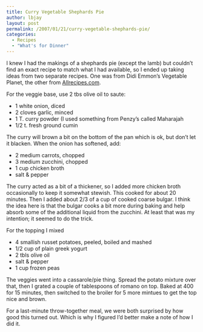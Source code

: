 ```yaml
---
title: Curry Vegetable Shephards Pie
author: lbjay
layout: post
permalink: /2007/01/21/curry-vegetable-shephards-pie/
categories:
  - Recipes
  - "What's for Dinner"
---
```

<abbr class="unapi-id" title=""><!-- &nbsp; --></abbr> 

I knew I had the makings of a shephards pie (except the lamb) but couldn&#8217;t find an exact recipe to match what I had available, so I ended up taking ideas from two separate recipes. One was from Didi Emmon&#8217;s Vegetable Planet, the other from [Allrecipes.com][1].

For the veggie base, use 2 tbs olive oil to saute:

  * 1 white onion, diced
  * 2 cloves garlic, minced
  * 1 T. curry powder (I used something from Penzy&#8217;s called Maharajah
  * 1/2 t. fresh ground cumin

The curry will brown a bit on the bottom of the pan which is ok, but don&#8217;t let it blacken. When the onion has softened, add:

  * 2 medium carrots, chopped
  * 3 medium zucchini, chopped
  * 1 cup chicken broth
  * salt &#038; pepper

The curry acted as a bit of a thickener, so I added more chicken broth occasionally to keep it somewhat stewish. This cooked for about 20 minutes. Then I added about 2/3 of a cup of cooked coarse bulgar. I think the idea here is that the bulgar cooks a bit more during baking and help absorb some of the additional liquid from the zucchini. At least that was my intention; it seemed to do the trick.

For the topping I mixed

  * 4 smallish russet potatoes, peeled, boiled and mashed
  * 1/2 cup of plain greek yogurt
  * 2 tbls olive oil
  * salt &#038; pepper
  * 1 cup frozen peas

The veggies went into a cassarole/pie thing. Spread the potato mixture over that, then I grated a couple of tablespoons of romano on top. Baked at 400 for 15 minutes, then switched to the broiler for 5 more mintues to get the top nice and brown.

For a last-minute throw-together meal, we were both surprised by how good this turned out. Which is why I figured I&#8217;d better make a note of how I did it.

 [1]: http://allrecipes.com/Recipe/Vegetarian-Shepherds-Pie/Detail.aspx
